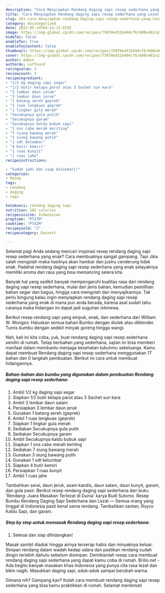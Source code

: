 ```yaml
---
description: "Cara Menyiapkan Rendang daging sapi resep sederhana yang Lezat Sekali "
title: "Cara Menyiapkan Rendang daging sapi resep sederhana yang Lezat Sekali "
slug: 261-cara-menyiapkan-rendang-daging-sapi-resep-sederhana-yang-lezat-sekali
category: Uncategorized
date: 2022-05-14T04:14:13.074Z
image: https://img-global.cpcdn.com/recipes/75870ed31b494cf6/680x482cq70/rendang-daging-sapi-resep-sederhana-foto-resep-utama.jpg
hideToc: false
enableToc: true
enableTocContent: false
thumbnail: https://img-global.cpcdn.com/recipes/75870ed31b494cf6/680x482cq70/rendang-daging-sapi-resep-sederhana-foto-resep-utama.jpg
cover: https://img-global.cpcdn.com/recipes/75870ed31b494cf6/680x482cq70/rendang-daging-sapi-resep-sederhana-foto-resep-utama.jpg
author: Admin
authorAv: notfound
ratingvalue: 3
reviewcount: 3
recipeingredient:
- "1/2 kg daging sapi segar"
- "1/2 butir kelapa parut atau 3 Sachet sun kara"
- "3 lembar daun salam"
- "3 lembar daun jeruk"
- "1 batang sereh geprek"
- "1 ruas lengkuas geprek"
- "1 lingkar gula merah"
- "Secukupnya gula putih"
- "Secukupnya garam"
- "Secukupnya kaldu bubuk sapi"
- "1 ons cabe merah keriting"
- "7 siung bawang merah"
- "3 siung bawang putih"
- "1 sdt ketumbar"
- "4 butir kemiri"
- "1 ruas kunyit"
- "1 ruas jahe"
recipeinstructions:

- "Sudah jadi dan siap dinikmati!"
categories:
- Resep
tags:
- rendang
- daging
- sapi

katakunci: rendang daging sapi 
nutrition: 102 calories
recipecuisine: Indonesian
preptime: "PT27M"
cooktime: "PT42M"
recipeyield: "2"
recipecategory: Dessert

---
```



Selamat pagi Anda sedang mencari inspirasi resep rendang daging sapi resep sederhana yang enak? Cara membuatnya sangat gampang. Tapi Jika salah mengolah maka hasilnya akan hambar dan justru cenderung tidak enak. Padahal rendang daging sapi resep sederhana yang enak selayaknya memiliki aroma dan rasa yang bisa memancing selera kita.


Banyak hal yang sedikit banyak mempengaruhi kualitas rasa dari rendang daging sapi resep sederhana, mulai dari jenis bahan, kemudian pemilihan bahan segar dan bagus, hingga cara mengolah dan menyajikannya. Tak perlu bingung kalau ingin menyiapkan rendang daging sapi resep sederhana yang enak di mana pun anda berada, karena asal sudah tahu caranya maka hidangan ini dapat jadi suguhan istimewa.

Berikut resep rendang sapi yang empuk, enak, dan sederhana dari William W. Wongso: Haluskan semua bahan Bumbu dengan diulek atau diblender. Tumis bumbu dengan sedikit minyak goreng hingga wangi.


Nah, kali ini kita coba, yuk, buat rendang daging sapi resep sederhana sendiri di rumah. Tetap berbahan yang sederhana, sajian ini bisa memberi manfaat dalam membantu menjaga kesehatan tubuhmu sekeluarga. Kamu dapat membuat Rendang daging sapi resep sederhana menggunakan 17 bahan dan 0 langkah pembuatan. Berikut ini cara untuk membuat hidangannya.

<!--inarticleads1-->

##### Bahan-bahan dan bumbu yang digunakan dalam pembuatan Rendang daging sapi resep sederhana:

1. Ambil 1/2 kg daging sapi segar
1. Siapkan 1/2 butir kelapa parut atau 3 Sachet sun kara
1. Ambil 3 lembar daun salam
1. Persiapkan 3 lembar daun jeruk
1. Gunakan 1 batang sereh (geprek)
1. Ambil 1 ruas lengkuas (geprek)
1. Siapkan 1 lingkar gula merah
1. Sediakan Secukupnya gula putih
1. Sediakan Secukupnya garam
1. Ambil Secukupnya kaldu bubuk sapi
1. Siapkan 1 ons cabe merah keriting
1. Sediakan 7 siung bawang merah
1. Gunakan 3 siung bawang putih
1. Gunakan 1 sdt ketumbar
1. Siapkan 4 butir kemiri
1. Persiapkan 1 ruas kunyit
1. Ambil 1 ruas jahe


Tambahkan serai, daun jeruk, asam kandis, daun salam, daun kunyit, garam, dan gula pasir. Berikut resep rendang daging sapi sederhana dari buku &#39;Rendang: Juara Masakan Terlezat di Dunia&#39; karya Budi Sutomo. Resep Bumbu Rendang Daging Sapi Sederhana dan Lezat — Semua orang yang tinggal di Indonesia pasti kenal sama rendang. Tambahkan santan, Royco Kaldu Sapi, dan garam. 

<!--inarticleads2-->

##### Step by step untuk memasak Rendang daging sapi resep sederhana:


1. Selesai dan siap dihidangkan!

Masak sambil diaduk hingga airnya terserap habis dan minyaknya keluar. Simpan rendang dalam wadah kedap udara dan pastikan rendang sudah dingin terlebih dahulu sebelum disimpan. Demikianlah resep cara membuat rendang daging sapi sederhana yang dapat kamu coba di rumah. Brilio.net - Ada begitu banyak masakan khas Indonesia yang punya cita rasa lezat dan bikin nagih. Masukkan daging sapi, aduk-aduk sampai berubah warna. 

Gimana nih? Gampang kan? Itulah cara membuat rendang daging sapi resep sederhana yang bisa kamu praktikkan di rumah. Selamat menikmati
